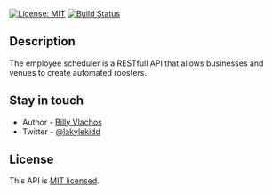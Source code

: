 [![License: MIT](https://img.shields.io/badge/License-MIT-yellow.svg)](https://opensource.org/licenses/MIT) 
[![Build Status](https://travis-ci.com/lakylekidd/employee-scheduler-api.svg?branch=master)](https://travis-ci.com/lakylekidd/employee-scheduler-api) 
<!-- [![Coverage Status](https://coveralls.io/repos/github/lakylekidd/employee-scheduler-api/badge.svg?branch=master)](https://coveralls.io/github/lakylekidd/employee-scheduler-api?branch=master) -->

<!-- <a href="https://coveralls.io/github/nestjs/nest?branch=master"><img src="https://coveralls.io/repos/github/nestjs/nest/badge.svg?branch=master#5" alt="Coverage" /></a>
<a href="https://gitter.im/nestjs/nestjs?utm_source=badge&utm_medium=badge&utm_campaign=pr-badge&utm_content=body_badge"><img src="https://badges.gitter.im/nestjs/nestjs.svg" alt="Gitter" /></a>
<a href="https://opencollective.com/nest#backer"><img src="https://opencollective.com/nest/backers/badge.svg" alt="Backers on Open Collective" /></a>
<a href="https://opencollective.com/nest#sponsor"><img src="https://opencollective.com/nest/sponsors/badge.svg" alt="Sponsors on Open Collective" /></a>
  <a href="https://paypal.me/kamilmysliwiec"><img src="https://img.shields.io/badge/Donate-PayPal-dc3d53.svg"/></a>
  <a href="https://twitter.com/nestframework"><img src="https://img.shields.io/twitter/follow/nestframework.svg?style=social&label=Follow"></a> -->

## Description

The employee scheduler is a RESTfull API that allows businesses and venues to create automated roosters.

## Stay in touch

- Author - [Billy Vlachos](https://www.linkedin.com/in/billy-vlachos/)
- Twitter - [@lakylekidd](https://twitter.com/lakylekidd)

## License

  This API is [MIT licensed](LICENSE).

